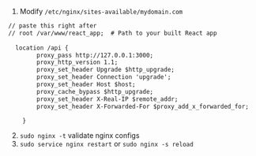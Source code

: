 1. Modify `/etc/nginx/sites-available/mydomain.com` 
```txt
// paste this right after 
// root /var/www/react_app;  # Path to your built React app
  
  location /api {
        proxy_pass http://127.0.0.1:3000;
        proxy_http_version 1.1;
        proxy_set_header Upgrade $http_upgrade;
        proxy_set_header Connection 'upgrade';
        proxy_set_header Host $host;
        proxy_cache_bypass $http_upgrade;
        proxy_set_header X-Real-IP $remote_addr;
        proxy_set_header X-Forwarded-For $proxy_add_x_forwarded_for;

    }
```
2. `sudo nginx -t` validate nginx configs
3. `sudo service nginx restart` or `sudo nginx -s reload`